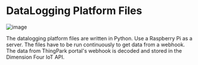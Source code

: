 # DataLogging Platform Files 

![image](https://user-images.githubusercontent.com/103256074/201103949-5bf46601-f3bd-4416-b027-cbfff2e73c15.png)

The datalogging platform files are written in Python. Use a Raspberry Pi as a server.
The files have to be run continuously to get data from a webhook.
The data from ThingPark portal's webhook is decoded and stored in the Dimension Four IoT API.

